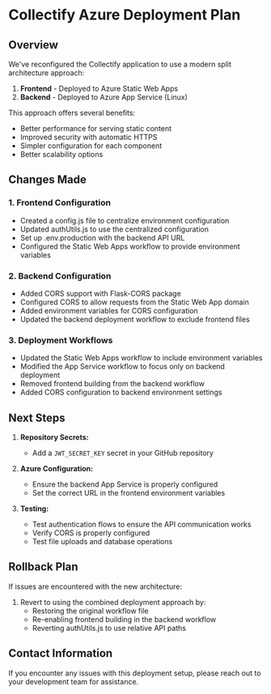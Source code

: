 # Collectify Azure Deployment Plan

## Overview

We've reconfigured the Collectify application to use a modern split architecture approach:

1. **Frontend** - Deployed to Azure Static Web Apps
2. **Backend** - Deployed to Azure App Service (Linux)

This approach offers several benefits:
- Better performance for serving static content
- Improved security with automatic HTTPS
- Simpler configuration for each component
- Better scalability options

## Changes Made

### 1. Frontend Configuration

- Created a config.js file to centralize environment configuration
- Updated authUtils.js to use the centralized configuration
- Set up .env.production with the backend API URL
- Configured the Static Web Apps workflow to provide environment variables

### 2. Backend Configuration

- Added CORS support with Flask-CORS package
- Configured CORS to allow requests from the Static Web App domain
- Added environment variables for CORS configuration
- Updated the backend deployment workflow to exclude frontend files

### 3. Deployment Workflows

- Updated the Static Web Apps workflow to include environment variables
- Modified the App Service workflow to focus only on backend deployment
- Removed frontend building from the backend workflow
- Added CORS configuration to backend environment settings

## Next Steps

1. **Repository Secrets:**
   - Add a `JWT_SECRET_KEY` secret in your GitHub repository

2. **Azure Configuration:**
   - Ensure the backend App Service is properly configured
   - Set the correct URL in the frontend environment variables

3. **Testing:**
   - Test authentication flows to ensure the API communication works
   - Verify CORS is properly configured
   - Test file uploads and database operations

## Rollback Plan

If issues are encountered with the new architecture:

1. Revert to using the combined deployment approach by:
   - Restoring the original workflow file
   - Re-enabling frontend building in the backend workflow
   - Reverting authUtils.js to use relative API paths

## Contact Information

If you encounter any issues with this deployment setup, please reach out to your development team for assistance.
